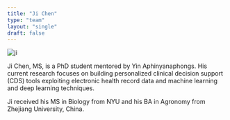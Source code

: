 ```yaml
---
title: "Ji Chen"
type: "team"
layout: "single"
draft: false
---
```


<img src="/img/ji.JPG" alt="ji" class="avatar-large img-circle">


Ji Chen, MS, is a PhD student mentored by Yin Aphinyanaphongs. 
His current research focuses on building personalized clinical decision support (CDS) tools exploiting electronic health record data and machine learning and deep learning techniques. 

Ji received his MS in Biology from NYU and his BA in Agronomy from Zhejiang University, China.

